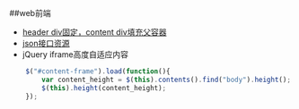 ##web前端
- [header div固定，content div填充父容器](head_content.md)
- [json接口资源](json_res.md)
- jQuery iframe高度自适应内容
```js
    $("#content-frame").load(function(){
        var content_height = $(this).contents().find("body").height();
        $(this).height(content_height);
    });
```
